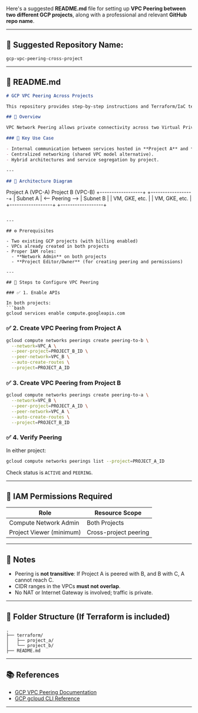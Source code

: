 Here's a suggested **README.md** file for setting up **VPC Peering between two different GCP projects**, along with a professional and relevant **GitHub repo name**.

---

## 📁 **Suggested Repository Name:**

```
gcp-vpc-peering-cross-project
```

---

## 📝 **README.md**

```markdown
# GCP VPC Peering Across Projects

This repository provides step-by-step instructions and Terraform/IaC templates (if needed) for setting up **VPC Network Peering between two different Google Cloud Platform (GCP) projects**.

## 📌 Overview

VPC Network Peering allows private connectivity across two Virtual Private Cloud (VPC) networks in GCP. This setup enables secure and high-performance internal traffic between resources in two separate GCP projects, without traversing the public internet.

### 🔗 Key Use Case

- Internal communication between services hosted in **Project A** and **Project B**.
- Centralized networking (shared VPC model alternative).
- Hybrid architectures and service segregation by project.

---

## 🧭 Architecture Diagram

```

Project A (VPC-A)                     Project B (VPC-B)
+------------------+                 +------------------+
|  Subnet A        | <-- Peering --> |  Subnet B        |
|  VM, GKE, etc.   |                 |  VM, GKE, etc.   |
+------------------+                 +------------------+

````

---

## ⚙️ Prerequisites

- Two existing GCP projects (with billing enabled)
- VPCs already created in both projects
- Proper IAM roles:
  - **Network Admin** on both projects
  - **Project Editor/Owner** (for creating peering and permissions)

---

## 🔧 Steps to Configure VPC Peering

### ✅ 1. Enable APIs

In both projects:
```bash
gcloud services enable compute.googleapis.com
````

### ✅ 2. Create VPC Peering from Project A

```bash
gcloud compute networks peerings create peering-to-b \
  --network=VPC_A \
  --peer-project=PROJECT_B_ID \
  --peer-network=VPC_B \
  --auto-create-routes \
  --project=PROJECT_A_ID
```

### ✅ 3. Create VPC Peering from Project B

```bash
gcloud compute networks peerings create peering-to-a \
  --network=VPC_B \
  --peer-project=PROJECT_A_ID \
  --peer-network=VPC_A \
  --auto-create-routes \
  --project=PROJECT_B_ID
```

### ✅ 4. Verify Peering

In either project:

```bash
gcloud compute networks peerings list --project=PROJECT_A_ID
```

Check status is `ACTIVE` and `PEERING`.

---

## 🔐 IAM Permissions Required

| Role                     | Resource Scope        |
| ------------------------ | --------------------- |
| Compute Network Admin    | Both Projects         |
| Project Viewer (minimum) | Cross-project peering |

---

## 🚧 Notes

* Peering is **not transitive**: If Project A is peered with B, and B with C, A cannot reach C.
* CIDR ranges in the VPCs **must not overlap**.
* No NAT or Internet Gateway is involved; traffic is private.

---

## 📁 Folder Structure (If Terraform is included)

```
.
├── terraform/
│   ├── project_a/
│   └── project_b/
├── README.md
```

---

## 📚 References

* [GCP VPC Peering Documentation](https://cloud.google.com/vpc/docs/vpc-peering)
* [GCP gcloud CLI Reference](https://cloud.google.com/sdk/gcloud/reference/compute/networks/peerings/create)

---


